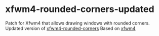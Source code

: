 # xfwm4-rounded-corners-updated
Patch for Xfwm4 that allows drawing windows with rounded corners. Updated version of [xfwm4-rounded-corners](https://aur.archlinux.org/packages/xfwm4-rounded-corners) 
Based on [xfwm4](https://github.com/xfce-mirror/xfwm4)
